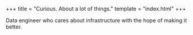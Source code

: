 +++
title = "Curious. About a lot of things."
template = "index.html"
+++

Data engineer who cares about infrastructure with the hope of making it better.
